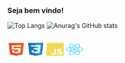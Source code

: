 
### Seja bem vindo!
 
![Top Langs](https://github-readme-stats.vercel.app/api/top-langs/?username=patrckreis&layout=compact&theme=tokyonight)
![Anurag's GitHub stats](https://github-readme-stats.vercel.app/api?username=patrckreis&hide=prs,issues&show_icons=true&theme=tokyonight)

<div style="display: inline_block"><br>

  <img align="center" alt="beaHTML" height="30" width="40" src="https://raw.githubusercontent.com/devicons/devicon/master/icons/html5/html5-original.svg">
  <img align="center" alt="beaCSS" height="30" width="40" src="https://raw.githubusercontent.com/devicons/devicon/master/icons/css3/css3-original.svg">
  <img align="center" alt="beaJS" height="30" width="40" src="https://raw.githubusercontent.com/devicons/devicon/master/icons/javascript/javascript-plain.svg"> 
  <img align="center" alt="beaJS" height="30" width="40" src="https://raw.githubusercontent.com/devicons/devicon/master/icons/react/react-original.svg" </div>
